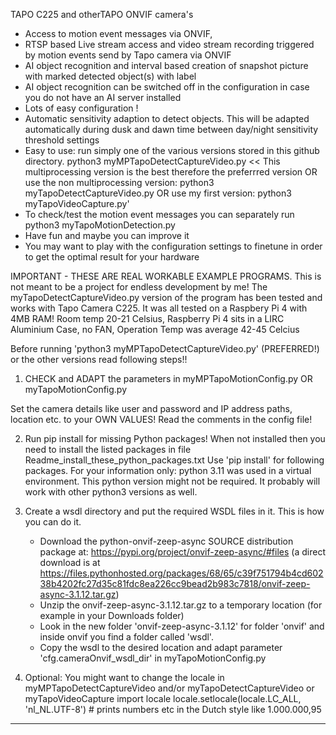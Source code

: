 TAPO C225 and otherTAPO ONVIF camera's
- Access to motion event messages via ONVIF, 
- RTSP based Live stream access and video stream recording triggered by motion events send by Tapo camera via ONVIF
- AI object recognition and interval based creation of snapshot picture with marked detected object(s) with label
- AI object recognition can be switched off in the configuration in case you do not have an AI server installed
- Lots of easy configuration !
- Automatic sensitivity adaption to detect objects. This will be adapted automatically during dusk and dawn time between day/night sensitivity threshold settings 
- Easy to use: run simply one of the various versions stored in this github directory.
    python3 myMPTapoDetectCaptureVideo.py  << This multiprocessing version is the best therefore the preferrred version 
    OR  use the non multiprocessing version: 
    python3 myTapoDetectCaptureVideo.py
    OR use my first version: 
    python3 myTapoVideoCapture.py'
- To check/test the motion event messages you can separately run python3 myTapoMotionDetection.py
- Have fun and maybe you can improve it
- You may want to play with the configuration settings to finetune in order to get the optimal result for your hardware

IMPORTANT - THESE ARE REAL WORKABLE EXAMPLE PROGRAMS. This is not meant to be a project for endless development by me!
The myTapoDetectCaptureVideo.py version of the program has been tested and works with Tapo Camera C225. It was all tested on a Raspbery Pi 4 with 4MB RAM!
Room temp 20-21 Celsius, Raspberry Pi 4 sits in a LIRC Aluminium Case, no FAN, Operation Temp was average 42-45 Celcius

Before running  'python3 myMPTapoDetectCaptureVideo.py' (PREFERRED!) or the other versions read following steps!!

1) CHECK and ADAPT the parameters in myMPTapoMotionConfig.py  OR myTapoMotionConfig.py  

  Set the camera details like user and password and IP address paths, location etc. to your OWN VALUES!
  Read the comments in the config file!

2) Run pip install for missing Python packages! 
   When not installed then you need to install the listed packages in file Readme_install_these_python_packages.txt
   Use 'pip install' for following packages. 
   For your information only: python 3.11 was used in a virtual environment. 
   This python version might not be required. It probably will work with other python3 versions as well.
 
3) Create a wsdl directory and put the required WSDL files in it. This is how you can do it.
   - Download the python-onvif-zeep-async SOURCE distribution package at:  https://pypi.org/project/onvif-zeep-async/#files
     (a direct download is at https://files.pythonhosted.org/packages/68/65/c39f751794b4cd60238b4202fc27d35c81fdc8ea226cc9bead2b983c7818/onvif-zeep-async-3.1.12.tar.gz)
   - Unzip the onvif-zeep-async-3.1.12.tar.gz to a temporary location (for example in your Downloads folder)
   - Look in the new folder 'onvif-zeep-async-3.1.12' for folder 'onvif' and inside onvif you find a folder called 'wsdl'.
   - Copy the wsdl to the desired location and adapt parameter 'cfg.cameraOnvif_wsdl_dir' in myTapoMotionConfig.py

4) Optional: You might want to change the locale in myMPTapoDetectCaptureVideo and/or myTapoDetectCaptureVideo or myTapoVideoCapture
import locale
locale.setlocale(locale.LC_ALL, 'nl_NL.UTF-8')  # prints numbers etc in the Dutch style  like 1.000.000,95
--------



